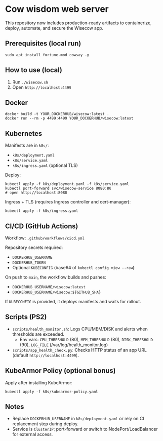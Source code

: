 # Cow wisdom web server

This repository now includes production-ready artifacts to containerize, deploy, automate, and secure the Wisecow app.

## Prerequisites (local run)

```
sudo apt install fortune-mod cowsay -y
```

## How to use (local)

1. Run `./wisecow.sh`
2. Open `http://localhost:4499`

## Docker

```
docker build -t YOUR_DOCKERHUB/wisecow:latest .
docker run --rm -p 4499:4499 YOUR_DOCKERHUB/wisecow:latest
```

## Kubernetes

Manifests are in `k8s/`:
- `k8s/deployment.yaml`
- `k8s/service.yaml`
- `k8s/ingress.yaml` (optional TLS)

Deploy:
```
kubectl apply -f k8s/deployment.yaml -f k8s/service.yaml
kubectl port-forward svc/wisecow-service 8080:80
# open http://localhost:8080
```

Ingress + TLS (requires Ingress controller and cert-manager):
```
kubectl apply -f k8s/ingress.yaml
```

## CI/CD (GitHub Actions)

Workflow: `.github/workflows/cicd.yml`

Repository secrets required:
- `DOCKERHUB_USERNAME`
- `DOCKERHUB_TOKEN`
- Optional `KUBECONFIG` (base64 of `kubectl config view --raw`)

On push to `main`, the workflow builds and pushes:
- `DOCKERHUB_USERNAME/wisecow:latest`
- `DOCKERHUB_USERNAME/wisecow:${GITHUB_SHA}`

If `KUBECONFIG` is provided, it deploys manifests and waits for rollout.

## Scripts (PS2)

- `scripts/health_monitor.sh`: Logs CPU/MEM/DISK and alerts when thresholds are exceeded.
  - Env vars: `CPU_THRESHOLD` (80), `MEM_THRESHOLD` (80), `DISK_THRESHOLD` (90), `LOG_FILE` (/var/log/health_monitor.log)
- `scripts/app_health_check.py`: Checks HTTP status of an app URL (default `http://localhost:4499`).

## KubeArmor Policy (optional bonus)

Apply after installing KubeArmor:
```
kubectl apply -f k8s/kubearmor-policy.yaml
```

## Notes

- Replace `DOCKERHUB_USERNAME` in `k8s/deployment.yaml` or rely on CI replacement step during deploy.
- Service is `ClusterIP`; port-forward or switch to NodePort/LoadBalancer for external access.
